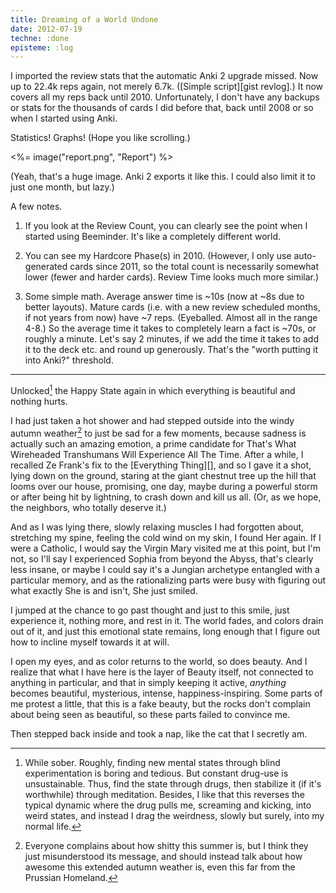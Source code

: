 ```yaml
---
title: Dreaming of a World Undone
date: 2012-07-19
techne: :done
episteme: :log
---
```


I imported the review stats that the automatic Anki 2 upgrade missed. Now up to 22.4k reps again, not merely 6.7k. ([Simple script][gist revlog].) It now covers all my reps back until 2010. Unfortunately, I don't have any backups or stats for the thousands of cards I did before that, back until 2008 or so when I started using Anki.

Statistics! Graphs! (Hope you like scrolling.)

<%= image("report.png", "Report") %>

(Yeah, that's a huge image. Anki 2 exports it like this. I could also limit it to just one month, but lazy.)

A few notes.

1. If you look at the Review Count, you can clearly see the point when I started using Beeminder. It's like a completely different world.

2. You can see my Hardcore Phase(s) in 2010. (However, I only use auto-generated cards since 2011, so the total count is necessarily somewhat lower (fewer and harder cards). Review Time looks much more similar.)

3. Some simple math. Average answer time is ~10s (now at ~8s due to better layouts). Mature cards (i.e. with a new review scheduled months, if not years from now) have ~7 reps. (Eyeballed. Almost all in the range 4-8.) So the average time it takes to completely learn a fact is ~70s, or roughly a minute. Let's say 2 minutes, if we add the time it takes to add it to the deck etc. and round up generously. That's the "worth putting it into Anki?" threshold.

---

Unlocked[^sober] the Happy State again in which everything is beautiful and nothing hurts.

[^sober]: While sober. Roughly, finding new mental states through blind experimentation is boring and tedious. But constant drug-use is unsustainable. Thus, find the state through drugs, then stabilize it (if it's worthwhile) through meditation. Besides, I like that this reverses the typical dynamic where the drug pulls me, screaming and kicking, into weird states, and instead I drag the weirdness, slowly but surely, into my normal life.

I had just taken a hot shower and had stepped outside into the windy autumn weather[^g] to just be sad for a few moments, because sadness is actually such an amazing emotion, a prime candidate for That's What Wireheaded Transhumans Will Experience All The Time. After a while, I recalled Ze Frank's fix to the [Everything Thing][], and so I gave it a shot, lying down on the ground, staring at the giant chestnut tree up the hill that looms over our house, promising, one day, maybe during a powerful storm or after being hit by lightning, to crash down and kill us all. (Or, as we hope, the neighbors, who totally deserve it.)

[^g]: Everyone complains about how shitty this summer is, but I think they just misunderstood its message, and should instead talk about how awesome this extended autumn weather is, even this far from the Prussian Homeland.

And as I was lying there, slowly relaxing muscles I had forgotten about, stretching my spine, feeling the cold wind on my skin, I found Her again. If I were a Catholic, I would say the Virgin Mary visited me at this point, but I'm not, so I'll say I experienced Sophia from beyond the Abyss, that's clearly less insane, or maybe I could say it's a Jungian archetype entangled with a particular memory, and as the rationalizing parts were busy with figuring out what exactly She is and isn't, She just smiled.

I jumped at the chance to go past thought and just to this smile, just experience it, nothing more, and rest in it. The world fades, and colors drain out of it, and just this emotional state remains, long enough that I figure out how to incline myself towards it at will.

I open my eyes, and as color returns to the world, so does beauty. And I realize that what I have here is the layer of Beauty itself, not connected to anything in particular, and that in simply keeping it active, *anything* becomes beautiful, mysterious, intense, happiness-inspiring. Some parts of me protest a little, that this is a fake beauty, but the rocks don't complain about being seen as beautiful, so these parts failed to convince me.

Then stepped back inside and took a nap, like the cat that I secretly am.
